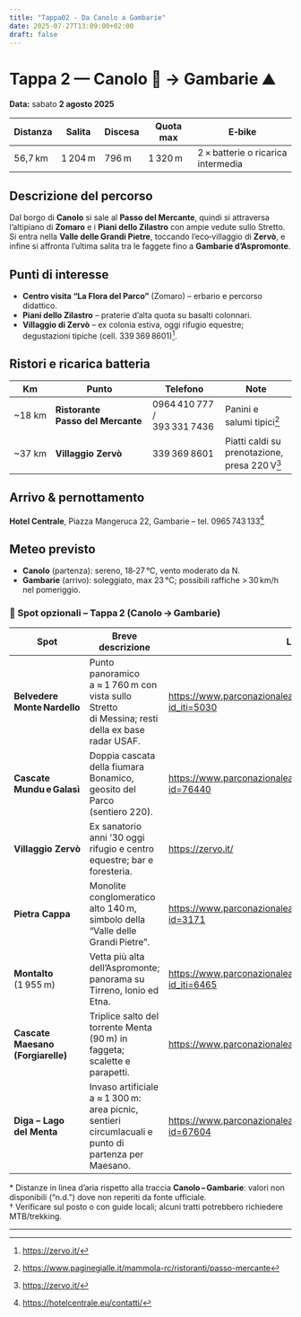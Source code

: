 ```yaml
---
title: "Tappa02 - Da Canolo a Gambarie"
date: 2025-07-27T13:09:00+02:00
draft: false
---
```


# Tappa 2 — Canolo 🏡 → Gambarie ⛰️  
**Data:** sabato **2 agosto 2025**

| Distanza | Salita | Discesa | Quota max | E‑bike |
|----------|--------|---------|-----------|--------|
| 56,7 km  | 1 204 m | 796 m   | 1 320 m   | 2 × batterie o ricarica intermedia |

## Descrizione del percorso  
Dal borgo di **Canolo** si sale al **Passo del Mercante**, quindi si attraversa l’altipiano di **Zomaro** e i **Piani dello Zilastro** con ampie vedute sullo Stretto. Si entra nella **Valle delle Grandi Pietre**, toccando l’eco‑villaggio di **Zervò**, e infine si affronta l’ultima salita tra le faggete fino a **Gambarie d’Aspromonte**.

## Punti di interesse  
- **Centro visita “La Flora del Parco”** (Zomaro) – erbario e percorso didattico.  
- **Piani dello Zilastro** – praterie d’alta quota su basalti colonnari.  
- **Villaggio di Zervò** – ex colonia estiva, oggi rifugio equestre; degustazioni tipiche (cell. 339 369 8601)[^5].

## Ristori e ricarica batteria  
| Km | Punto | Telefono | Note |
|----|-------|----------|------|
| ~18 km | **Ristorante Passo del Mercante** | 0964 410 777 / 393 331 7436 | Panini e salumi tipici[^4] |
| ~37 km | **Villaggio Zervò** | 339 369 8601 | Piatti caldi su prenotazione, presa 220 V[^5] |

## Arrivo & pernottamento  
**Hotel Centrale**, Piazza Mangeruca 22, Gambarie – tel. 0965 743 133[^6]

## Meteo previsto  
- **Canolo** (partenza): sereno, 18‑27 °C, vento moderato da N.  
- **Gambarie** (arrivo): soleggiato, max 23 °C; possibili raffiche > 30 km/h nel pomeriggio.

### 📌 Spot opzionali – Tappa 2 (Canolo → Gambarie)

| Spot | Breve descrizione | Link ufficiale | Tel. | Percorso dal tracciato GPX | Distanza* |
|------|------------------|----------------|------|----------------------------|-----------|
| **Belvedere Monte Nardello** | Punto panoramico a ≈ 1 760 m con vista sullo Stretto di Messina; resti della ex base radar USAF. | <https://www.parconazionaleaspromonte.it/itinerari-dettaglio.php?id_iti=5030> | — | Sentiero escursionistico **sterrato** (deviazione dal sentiero 120) | n.d.† |
| **Cascate Mundu e Galasì** | Doppia cascata della fiumara Bonamico, geosito del Parco (sentiero 220). | <https://www.parconazionaleaspromonte.it/storytelling_dettaglio.php?id=76440> | — | Sentiero escursionistico **sterrato** (accesso da Molochio) | n.d.† |
| **Villaggio Zervò** | Ex sanatorio anni ’30 oggi rifugio e centro equestre; bar e foresteria. | <https://zervo.it/> | +39 339 369 8601 | Su SP asfaltata, **non sterrato** | **sul percorso** |
| **Pietra Cappa** | Monolite conglomeratico alto 140 m, simbolo della “Valle delle Grandi Pietre”. | <https://www.parconazionaleaspromonte.it/pun-dettaglio.php?id=3171> | — | Pista forestale + sentiero **sterrato** | n.d.† |
| **Montalto** (1 955 m) | Vetta più alta dell’Aspromonte; panorama su Tirreno, Ionio ed Etna. | <https://www.parconazionaleaspromonte.it/itinerari-dettaglio.php?id_iti=6465> | — | Strada asfaltata fino a rifugio, poi ultimo tratto **sterrato** | n.d.† |
| **Cascate Maesano (Forgiarelle)** | Triplice salto del torrente Menta (90 m) in faggeta; scalette e parapetti. | <https://www.parconazionaleaspromonte.it/iniziativa.php?id=110736> | — | Strada di servizio lago Menta asfaltata + ultimo km **sterrato** | n.d.† |
| **Diga – Lago del Menta** | Invaso artificiale a ≈ 1 300 m: area picnic, sentieri circumlacuali e punto di partenza per Maesano. | <https://www.parconazionaleaspromonte.it/news-dettaglio.php?id=67604> | — | Strada di servizio **asfaltata** (accesso bici consentito) | n.d.† |

\* Distanze in linea d’aria rispetto alla traccia **Canolo – Gambarie**: valori non disponibili (“n.d.”) dove non reperiti da fonte ufficiale.  
† Verificare sul posto o con guide locali; alcuni tratti potrebbero richiedere MTB/trekking.

---

[^4]: <https://www.paginegialle.it/mammola-rc/ristoranti/passo-mercante>  
[^5]: <https://zervo.it/>  
[^6]: <https://hotelcentrale.eu/contatti/>  
